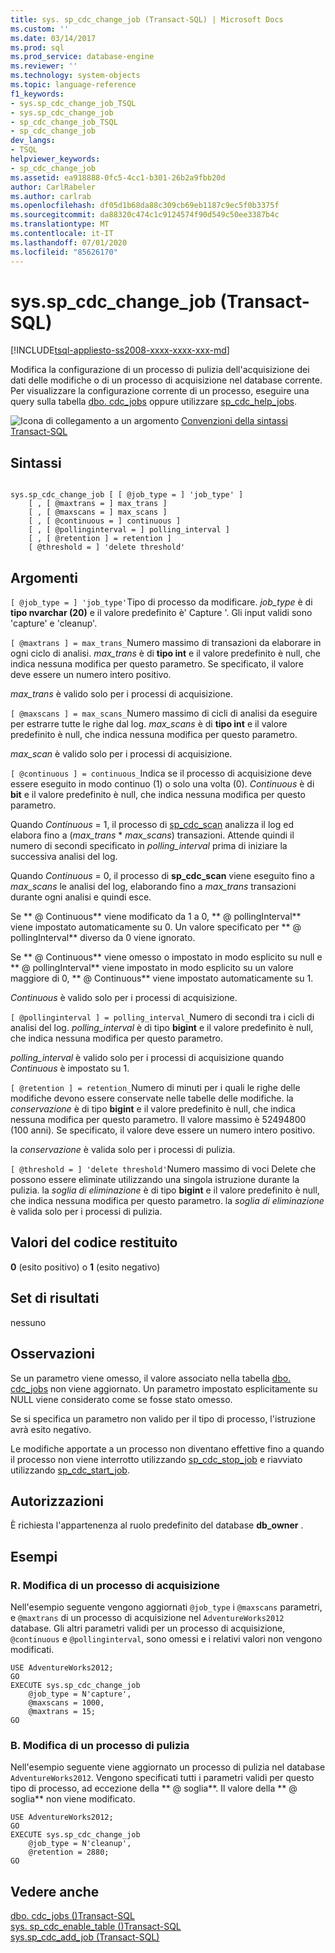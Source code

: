 ```yaml
---
title: sys. sp_cdc_change_job (Transact-SQL) | Microsoft Docs
ms.custom: ''
ms.date: 03/14/2017
ms.prod: sql
ms.prod_service: database-engine
ms.reviewer: ''
ms.technology: system-objects
ms.topic: language-reference
f1_keywords:
- sys.sp_cdc_change_job_TSQL
- sys.sp_cdc_change_job
- sp_cdc_change_job_TSQL
- sp_cdc_change_job
dev_langs:
- TSQL
helpviewer_keywords:
- sp_cdc_change_job
ms.assetid: ea918888-0fc5-4cc1-b301-26b2a9fbb20d
author: CarlRabeler
ms.author: carlrab
ms.openlocfilehash: df05d1b68da88c309cb69eb1187c9ec5f0b3375f
ms.sourcegitcommit: da88320c474c1c9124574f90d549c50ee3387b4c
ms.translationtype: MT
ms.contentlocale: it-IT
ms.lasthandoff: 07/01/2020
ms.locfileid: "85626170"
---
```

# <a name="syssp_cdc_change_job-transact-sql"></a>sys.sp_cdc_change_job (Transact-SQL)
[!INCLUDE[tsql-appliesto-ss2008-xxxx-xxxx-xxx-md](../../includes/applies-to-version/sqlserver.md)]

  Modifica la configurazione di un processo di pulizia dell'acquisizione dei dati delle modifiche o di un processo di acquisizione nel database corrente. Per visualizzare la configurazione corrente di un processo, eseguire una query sulla tabella [dbo. cdc_jobs](../../relational-databases/system-tables/dbo-cdc-jobs-transact-sql.md) oppure utilizzare [sp_cdc_help_jobs](../../relational-databases/system-stored-procedures/sys-sp-cdc-help-jobs-transact-sql.md).  
  
 ![Icona di collegamento a un argomento](../../database-engine/configure-windows/media/topic-link.gif "Icona di collegamento a un argomento") [Convenzioni della sintassi Transact-SQL](../../t-sql/language-elements/transact-sql-syntax-conventions-transact-sql.md)  
  
## <a name="syntax"></a>Sintassi  
  
```  
  
sys.sp_cdc_change_job [ [ @job_type = ] 'job_type' ]  
    [ , [ @maxtrans = ] max_trans ]   
    [ , [ @maxscans = ] max_scans ]   
    [ , [ @continuous = ] continuous ]   
    [ , [ @pollinginterval = ] polling_interval ]   
    [ , [ @retention ] = retention ]   
    [ @threshold = ] 'delete threshold'  
```  
  
## <a name="arguments"></a>Argomenti  
`[ @job_type = ] 'job_type'`Tipo di processo da modificare. *job_type* è di **tipo nvarchar (20)** e il valore predefinito è' Capture '. Gli input validi sono 'capture' e 'cleanup'.  
  
`[ @maxtrans ] = max_trans_`Numero massimo di transazioni da elaborare in ogni ciclo di analisi. *max_trans* è di **tipo int** e il valore predefinito è null, che indica nessuna modifica per questo parametro. Se specificato, il valore deve essere un numero intero positivo.  
  
 *max_trans* è valido solo per i processi di acquisizione.  
  
`[ @maxscans ] = max_scans_`Numero massimo di cicli di analisi da eseguire per estrarre tutte le righe dal log. *max_scans* è di **tipo int** e il valore predefinito è null, che indica nessuna modifica per questo parametro.  
  
 *max_scan* è valido solo per i processi di acquisizione.  
  
`[ @continuous ] = continuous_`Indica se il processo di acquisizione deve essere eseguito in modo continuo (1) o solo una volta (0). *Continuous* è di **bit** e il valore predefinito è null, che indica nessuna modifica per questo parametro.  
  
 Quando *Continuous* = 1, il processo di [sp_cdc_scan](../../relational-databases/system-stored-procedures/sys-sp-cdc-scan-transact-sql.md) analizza il log ed elabora fino a (*max_trans* \* *max_scans*) transazioni. Attende quindi il numero di secondi specificato in *polling_interval* prima di iniziare la successiva analisi del log.  
  
 Quando *Continuous* = 0, il processo di **sp_cdc_scan** viene eseguito fino a *max_scans* le analisi del log, elaborando fino a *max_trans* transazioni durante ogni analisi e quindi esce.  
  
 Se ** \@ Continuous** viene modificato da 1 a 0, ** \@ pollingInterval** viene impostato automaticamente su 0. Un valore specificato per ** \@ pollingInterval** diverso da 0 viene ignorato.  
  
 Se ** \@ Continuous** viene omesso o impostato in modo esplicito su null e ** \@ pollingInterval** viene impostato in modo esplicito su un valore maggiore di 0, ** \@ Continuous** viene impostato automaticamente su 1.  
  
 *Continuous* è valido solo per i processi di acquisizione.  
  
`[ @pollinginterval ] = polling_interval_`Numero di secondi tra i cicli di analisi del log. *polling_interval* è di tipo **bigint** e il valore predefinito è null, che indica nessuna modifica per questo parametro.  
  
 *polling_interval* è valido solo per i processi di acquisizione quando *Continuous* è impostato su 1.  
  
`[ @retention ] = retention_`Numero di minuti per i quali le righe delle modifiche devono essere conservate nelle tabelle delle modifiche. la *conservazione* è di tipo **bigint** e il valore predefinito è null, che indica nessuna modifica per questo parametro. Il valore massimo è 52494800 (100 anni). Se specificato, il valore deve essere un numero intero positivo.  
  
 la *conservazione* è valida solo per i processi di pulizia.  
  
`[ @threshold = ] 'delete threshold'`Numero massimo di voci Delete che possono essere eliminate utilizzando una singola istruzione durante la pulizia. la *soglia di eliminazione* è di tipo **bigint** e il valore predefinito è null, che indica nessuna modifica per questo parametro. la *soglia di eliminazione* è valida solo per i processi di pulizia.  
  
## <a name="return-code-values"></a>Valori del codice restituito  
 **0** (esito positivo) o **1** (esito negativo)  
  
## <a name="result-sets"></a>Set di risultati  
 nessuno  
  
## <a name="remarks"></a>Osservazioni  
 Se un parametro viene omesso, il valore associato nella tabella [dbo. cdc_jobs](../../relational-databases/system-tables/dbo-cdc-jobs-transact-sql.md) non viene aggiornato. Un parametro impostato esplicitamente su NULL viene considerato come se fosse stato omesso.  
  
 Se si specifica un parametro non valido per il tipo di processo, l'istruzione avrà esito negativo.  
  
 Le modifiche apportate a un processo non diventano effettive fino a quando il processo non viene interrotto utilizzando [sp_cdc_stop_job](../../relational-databases/system-stored-procedures/sys-sp-cdc-stop-job-transact-sql.md) e riavviato utilizzando [sp_cdc_start_job](../../relational-databases/system-stored-procedures/sys-sp-cdc-start-job-transact-sql.md).  
  
## <a name="permissions"></a>Autorizzazioni  
 È richiesta l'appartenenza al ruolo predefinito del database **db_owner** .  
  
## <a name="examples"></a>Esempi  
  
### <a name="a-changing-a-capture-job"></a>R. Modifica di un processo di acquisizione  
 Nell'esempio seguente vengono aggiornati `@job_type` i `@maxscans` parametri, e `@maxtrans` di un processo di acquisizione nel `AdventureWorks2012` database. Gli altri parametri validi per un processo di acquisizione, `@continuous` e `@pollinginterval`, sono omessi e i relativi valori non vengono modificati.  
  
```  
USE AdventureWorks2012;  
GO  
EXECUTE sys.sp_cdc_change_job   
    @job_type = N'capture',  
    @maxscans = 1000,  
    @maxtrans = 15;  
GO  
```  
  
### <a name="b-changing-a-cleanup-job"></a>B. Modifica di un processo di pulizia  
 Nell'esempio seguente viene aggiornato un processo di pulizia nel database `AdventureWorks2012`. Vengono specificati tutti i parametri validi per questo tipo di processo, ad eccezione della ** \@ soglia**. Il valore della ** \@ soglia** non viene modificato.  
  
```  
USE AdventureWorks2012;  
GO  
EXECUTE sys.sp_cdc_change_job   
    @job_type = N'cleanup',  
    @retention = 2880;  
GO  
```  
  
## <a name="see-also"></a>Vedere anche  
 [dbo. cdc_jobs &#40;&#41;Transact-SQL](../../relational-databases/system-tables/dbo-cdc-jobs-transact-sql.md)   
 [sys. sp_cdc_enable_table &#40;&#41;Transact-SQL](../../relational-databases/system-stored-procedures/sys-sp-cdc-enable-table-transact-sql.md)   
 [sys.sp_cdc_add_job &#40;Transact-SQL&#41;](../../relational-databases/system-stored-procedures/sys-sp-cdc-add-job-transact-sql.md)  
  
  
